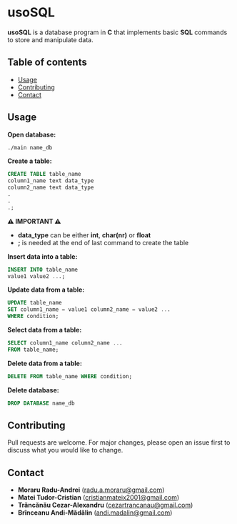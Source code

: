 # usoSQL

**usoSQL** is a database program in **C** that implements basic **SQL** commands to store and manipulate data.

## Table of contents
<!--ts-->
   * [Usage](#usage)
   * [Contributing](#contributing)
   * [Contact](#contact)
<!--te-->

## Usage 
**Open database:**
```bash
./main name_db
```

**Create a table:**
```sql
CREATE TABLE table_name
column1_name text data_type
column2_name text data_type
.
.
.;
```
**⚠️ IMPORTANT ⚠️**
   * **data_type** can be either **int**, **char(nr)** or **float**
   * **;** is needed at the end of last command to create the table

**Insert data into a table:**

```sql
INSERT INTO table_name
value1 value2 ...;
```

**Update data from a table:**
```sql
UPDATE table_name
SET column1_name = value1 column2_name = value2 ... 
WHERE condition;
```
**Select data from a table:**
```sql
SELECT column1_name column2_name ...
FROM table_name;
```
**Delete data from a table:**
```sql
DELETE FROM table_name WHERE condition;
```
**Delete database:**
```sql
DROP DATABASE name_db
```

## Contributing
Pull requests are welcome. For major changes, please open an issue first to discuss what you would like to change.


## Contact
* **Moraru Radu-Andrei** (radu.a.moraru@gmail.com)
* **Matei Tudor-Cristian** (cristianmateix2001@gmail.com)
* **Trăncănău Cezar-Alexandru** (cezartrancanau@gmail.com)
* **Brînceanu Andi-Mădălin** (andi.madalin@gmail.com)
